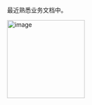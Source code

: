 最近熟悉业务文档中。

<img width="182" alt="image" src="https://github.com/user-attachments/assets/fe3c0fa3-1439-4da9-8299-d74c2ab51e56" />
